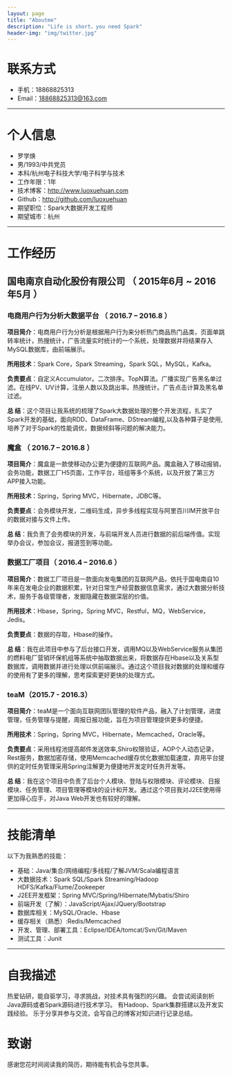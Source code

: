 ```yaml
---
layout: page
title: "Aboutme"
description: "Life is short，you need Spark"
header-img: "img/twitter.jpg"
---
```





# 联系方式

- 手机：18868825313
- Email：18868825313@163.com

---

# 个人信息

 - 罗学焕
 - 男/1993/中共党员 
 - 本科/杭州电子科技大学/电子科学与技术 
 - 工作年限：1年
 - 技术博客：http://www.luoxuehuan.com 
 - Github：http://github.com/luoxuehuan
 - 期望职位：Spark大数据开发工程师
 - 期望城市：杭州


---

# 工作经历

## 国电南京自动化股份有限公司 （ 2015年6月 ~ 2016年5月 ）


### 电商用户行为分析大数据平台  （  2016.7 – 2016.8 ）
                           
**项目简介**：电商用户行为分析是根据用户行为来分析热门商品热门品类，页面单跳转率统计，热搜统计，广告流量实时统计的一个系统，处理数据并将结果存入MySQL数据库，由前端展示。

**所用技术**：Spark Core，Spark Streaming，Spark SQL，MySQL，Kafka。

**负责要点**：自定义Accumulator。二次排序。TopN算法。广播实现广告黑名单过滤。在线PV、UV计算，注册人数以及跳出率。热搜统计。广告点击计算及黑名单过滤。

**总    结**：这个项目让我系统的梳理了Spark大数据处理的整个开发流程，扎实了Spark开发的基础，面向RDD、DataFrame、DStream编程,以及各种算子是使用,培养了对于Spark的性能调优，数据倾斜等问题的解决能力。


### 魔盒 （ 2016.7 – 2016.8 ）

**项目简介**：魔盒是一款使移动办公更为便捷的互联网产品。魔盒融入了移动报销，会务功能，数据工厂H5页面，工作平台，班组等多个系统，以及开放了第三方APP接入功能。

**所用技术**：Spring，Spring MVC，Hibernate，JDBC等。

**负责要点**：会务模块开发，二维码生成，异步多线程实现与阿里百川IM开放平台的数据对接与文件上传。

**总    结**：我负责了会务模块的开发，与前端开发人员进行数据的前后端传值。实现举办会议，参加会议，报道签到等功能。


### 数据工厂项目（ 2016.4 – 2016.6 ）

**项目简介**：数据工厂项目是一款面向发电集团的互联网产品，依托于国电南自10年来在发电企业的数据积累，针对日常生产经营数据信息需求，通过大数据分析技术，服务于各级管理者，发掘隐藏在数据深层的价值。

**所用技术**：Hbase，Spring，Spring MVC，Restful，MQ，WebService，Jedis。

**负责要点**：数据的存取，Hbase的操作。

**总    结**：我在此项目中参与了后台接口开发，调用MQ以及WebService服务从集团的燃料电厂营销环保机组等系统中抽取数据出来，将数据存在Hbase以及关系型数据库，调用数据并进行处理以供前端展示。通过这个项目我对数据的处理和缓存的使用有了更多的理解，思考探索更好更快的处理方式。


### teaM（2015.7 - 2016.3）

**项目简介**：teaM是一个面向互联网团队管理的软件产品，融入了计划管理，进度管理，任务管理与提醒，周报日报功能，旨在为项目管理提供更多的便捷。

**所用技术**：Spring，Spring MVC，Hibernate，Memcached，Oracle等。

**负责要点**：采用线程池提高邮件发送效率,Shiro权限验证，AOP个人动态记录，Rest服务，数据加密存储，使用Memcached缓存优化数据加载速度，弃用平台提供的定时任务管理采用Spring注解更为便捷地开发定时任务开发等。

**总    结**：我在这个项目中负责了后台个人模块、登陆与权限模块、评论模块、日报模块、任务管理、项目管理等模块的设计和开发。通过这个项目我对J2EE使用得更加得心应手，对Java Web开发也有较好的理解。

---

# 技能清单

以下为我熟悉的技能：

- 基础：Java/集合/网络编程/多线程/了解JVM/Scala编程语言
- 大数据技术：Spark SQL/Spark Streaming/Hadoop HDFS/Kafka/Flume/Zookeeper
- J2EE开发框架：Spring MVC/Spring/Hibernate/Mybatis/Shiro
- 前端开发（了解）：JavaScript/Ajax/JQuery/Bootstrap
- 数据库相关：MySQL/Oracle、Hbase
- 缓存相关（熟悉）:Redis/Memcached
- 开发、管理、部署工具：Eclipse/IDEA/tomcat/Svn/Git/Maven
- 测试工具：Junit


---

# 自我描述

热爱钻研，能自驱学习，寻求挑战，对技术具有强烈的兴趣。 
会尝试阅读剖析Java源码或者Spark源码进行技术学习。
有Hadoop、Spark集群搭建以及开发实践经验。 
乐于分享并参与交流，会写自己的博客对知识进行记录总结。


# 致谢

感谢您花时间阅读我的简历，期待能有机会与您共事。










